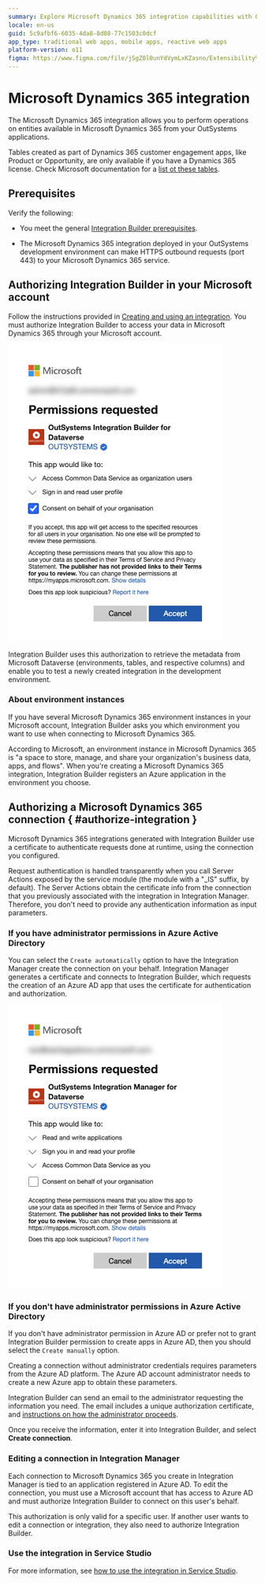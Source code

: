```yaml
---
summary: Explore Microsoft Dynamics 365 integration capabilities with OutSystems 11 (O11) for enhanced data management and application development.
locale: en-us
guid: 5c9afbf6-6035-4da8-8d08-77c1503c0dcf
app_type: traditional web apps, mobile apps, reactive web apps
platform-version: o11
figma: https://www.figma.com/file/jSgZ0l0unYdVymLxKZasno/Extensibility%20and%20Integration?node-id=1019:6371
---
```


# Microsoft Dynamics 365 integration

The Microsoft Dynamics 365 integration allows you to perform operations on entities available in Microsoft Dynamics 365 from your OutSystems applications.

<div class="info" markdown="1">

Tables created as part of Dynamics 365 customer engagement apps, like Product or Opportunity, are only available if you have a Dynamics 365 license. Check Microsoft documentation for a [list ot these tables](https://docs.microsoft.com/en-us/powerapps/maker/data-platform/data-platform-complex-entities#complex-tables-installed-with-dynamics-365-apps).

</div>

## Prerequisites

Verify the following:

* You meet the general [Integration Builder prerequisites](../set-up.md#prerequisites).

* The Microsoft Dynamics 365 integration deployed in your OutSystems development environment can make HTTPS outbound requests (port 443) to your Microsoft Dynamics 365 service.

## Authorizing Integration Builder in your Microsoft account

Follow the instructions provided in [Creating and using an integration](../use.md#create-use). You must authorize Integration Builder to access your data in Microsoft Dynamics 365 through your Microsoft account.

![Screenshot showing the authorization process in Integration Builder for Microsoft Dynamics 365 integration.](images/dataverse-ib-authorization.png "Authorization in Integration Builder")

Integration Builder uses this authorization to retrieve the metadata from Microsoft Dataverse (environments, tables, and respective columns) and enable you to test a newly created integration in the development environment.

### About environment instances

If you have several Microsoft Dynamics 365 environment instances in your Microsoft account, Integration Builder asks you which environment you want to use when connecting to Microsoft Dynamics 365.

According to Microsoft, an environment instance in Microsoft Dynamics 365 is "a space to store, manage, and share your organization's business data, apps, and flows". When you're creating a Microsoft Dynamics 365 integration, Integration Builder registers an Azure application in the environment you choose.

## Authorizing a Microsoft Dynamics 365 connection { #authorize-integration }

Microsoft Dynamics 365 integrations generated with Integration Builder use a certificate to authenticate requests done at runtime, using the connection you configured.

Request authentication is handled transparently when you call Server Actions exposed by the service module (the module with a "_IS" suffix, by default). The Server Actions obtain the certificate info from the connection that you previously associated with the integration in Integration Manager. Therefore, you don't need to provide any authentication information as input parameters.

### If you have administrator permissions in Azure Active Directory

You can select the `Create automatically` option to have the Integration Manager create the connection on your behalf.
Integration Manager generates a certificate and connects to Integration Builder, which requests the creation of an Azure AD app that uses the certificate for authentication and authorization.

![Image depicting the authorization step in Integration Manager for connecting to Microsoft Dynamics 365.](images/dataverse-im-authorization.png "Authorization in Integration Manager")

### If you don't have administrator permissions in Azure Active Directory

If you don't have administrator permission in Azure AD or prefer not to grant Integration Builder permission to create apps in Azure AD, then you should select the `Create manually` option.

Creating a connection without administrator credentials requires parameters from the Azure AD platform. The Azure AD account administrator needs to create a new Azure app to obtain these parameters.

Integration Builder can send an email to the administrator requesting the information you need. The email includes a unique authorization certificate, and [instructions on how the administrator proceeds](how-register-ib-ms-sp-dv-d360.md).

Once you receive the information, enter it into Integration Builder, and select **Create connection**.

### Editing a connection in Integration Manager

Each connection to Microsoft Dynamics 365 you create in Integration Manager is tied to an application registered in Azure AD. To edit the connection, you must use a Microsoft account that has access to Azure AD and must authorize Integration Builder to connect on this user's behalf.

This authorization is only valid for a specific user. If another user wants to edit a connection or integration, they also need to authorize Integration Builder.

### Use the integration in Service Studio

For more information, see [how to use the integration in Service Studio](../use.md#use).
